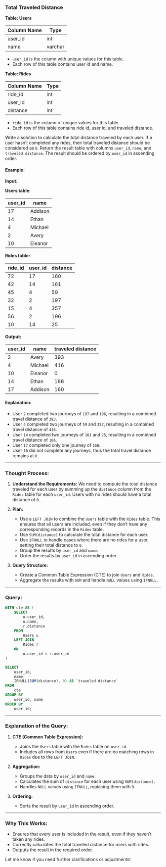 ### Total Traveled Distance

**Table: Users**

| Column Name | Type    |
|-------------|---------|
| user_id     | int     |
| name        | varchar |

- `user_id` is the column with unique values for this table.
- Each row of this table contains user id and name.

**Table: Rides**

| Column Name  | Type |
|--------------|------|
| ride_id      | int  |
| user_id      | int  |
| distance     | int  |

- `ride_id` is the column of unique values for this table.
- Each row of this table contains ride id, user id, and traveled distance.

Write a solution to calculate the total distance traveled by each user. If a user hasn’t completed any rides, their total traveled distance should be considered as `0`. Return the result table with columns `user_id`, `name`, and `traveled distance`. The result should be ordered by `user_id` in ascending order.

#### Example:

**Input:**

**Users table:**

| user_id | name    |
|---------|---------|
| 17      | Addison |
| 14      | Ethan   |
| 4       | Michael |
| 2       | Avery   |
| 10      | Eleanor |

**Rides table:**

| ride_id | user_id | distance |
|---------|---------|----------|
| 72      | 17      | 160      |
| 42      | 14      | 161      |
| 45      | 4       | 59       |
| 32      | 2       | 197      |
| 15      | 4       | 357      |
| 56      | 2       | 196      |
| 10      | 14      | 25       |

**Output:**

| user_id | name    | traveled distance |
|---------|---------|-------------------|
| 2       | Avery   | 393               |
| 4       | Michael | 416               |
| 10      | Eleanor | 0                 |
| 14      | Ethan   | 186               |
| 17      | Addison | 160               |

#### Explanation:
- User `2` completed two journeys of `197` and `196`, resulting in a combined travel distance of `393`.
- User `4` completed two journeys of `59` and `357`, resulting in a combined travel distance of `416`.
- User `14` completed two journeys of `161` and `25`, resulting in a combined travel distance of `186`.
- User `17` completed only one journey of `160`.
- User `10` did not complete any journeys, thus the total travel distance remains at `0`.

---

### Thought Process:

1. **Understand the Requirements:** We need to compute the total distance traveled for each user by summing up the `distance` column from the `Rides` table for each `user_id`. Users with no rides should have a total distance of `0`.

2. **Plan:**
   - Use a `LEFT JOIN` to combine the `Users` table with the `Rides` table. This ensures that all users are included, even if they don’t have any corresponding records in the `Rides` table.
   - Use `SUM(distance)` to calculate the total distance for each user.
   - Use `IFNULL` to handle cases where there are no rides for a user, setting their total distance to `0`.
   - Group the results by `user_id` and `name`.
   - Order the results by `user_id` in ascending order.

3. **Query Structure:**
   - Create a Common Table Expression (CTE) to join `Users` and `Rides`.
   - Aggregate the results with `SUM` and handle `NULL` values using `IFNULL`.

---

### Query:

```sql
WITH cte AS (
    SELECT 
        u.user_id, 
        u.name,
        r.distance
    FROM 
        Users u
    LEFT JOIN 
        Rides r
    ON 
        u.user_id = r.user_id
)

SELECT 
    user_id,
    name,
    IFNULL(SUM(distance), 0) AS `traveled distance`
FROM 
    cte
GROUP BY 
    user_id, name
ORDER BY 
    user_id;
```

---

### Explanation of the Query:

1. **CTE (Common Table Expression):**
   - Joins the `Users` table with the `Rides` table on `user_id`.
   - Includes all rows from `Users` even if there are no matching rows in `Rides` due to the `LEFT JOIN`.

2. **Aggregation:**
   - Groups the data by `user_id` and `name`.
   - Calculates the sum of `distance` for each user using `SUM(distance)`.
   - Handles `NULL` values using `IFNULL`, replacing them with `0`.

3. **Ordering:**
   - Sorts the result by `user_id` in ascending order.

---

### Why This Works:
- Ensures that every user is included in the result, even if they haven’t taken any rides.
- Correctly calculates the total traveled distance for users with rides.
- Outputs the result in the required order.

Let me know if you need further clarifications or adjustments!
